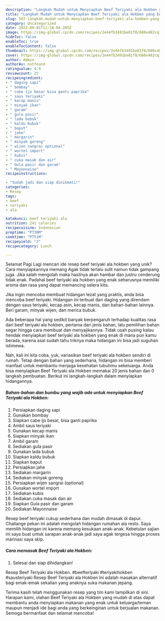 ```yaml
---
description: "Langkah Mudah untuk Menyiapkan Beef Teriyaki ala Hokben yang Enak"
title: "Langkah Mudah untuk Menyiapkan Beef Teriyaki ala Hokben yang Enak"
slug: 587-langkah-mudah-untuk-menyiapkan-beef-teriyaki-ala-hokben-yang-enak
category: Uncategorized
date: 2022-09-01T11:18:04.285Z
image: https://img-global.cpcdn.com/recipes/2e44fb3491be01f0/680x482cq70/beef-teriyaki-ala-hokben-foto-resep-utama.jpg
hideToc: false
enableToc: true
enableTocContent: false
thumbnail: https://img-global.cpcdn.com/recipes/2e44fb3491be01f0/680x482cq70/beef-teriyaki-ala-hokben-foto-resep-utama.jpg
cover: https://img-global.cpcdn.com/recipes/2e44fb3491be01f0/680x482cq70/beef-teriyaki-ala-hokben-foto-resep-utama.jpg
author: Admin
authorAv: notfound
ratingvalue: 4.9
reviewcount: 25
recipeingredient:
- " daging sapi"
- " bombay"
- " cabe ijo besar bisa ganti paprika"
- " saus teriyaki"
- " kecap manis"
- " minyak ikan"
- " garam"
- " gula pasir"
- " lada bubuk"
- " kaldu bubuk"
- " baput"
- " jahe"
- " margarin"
- " minyak goreng"
- " wijen sangrai optional"
- " wortel import"
- " kubis"
- " cuka masak dan air"
- " Gula pasir dan garam"
- " Mayonnaise"
recipeinstructions:

- "Sudah jadi dan siap dinikmati!"
categories:
- Resep
tags:
- beef
- teriyaki
- ala

katakunci: beef teriyaki ala 
nutrition: 241 calories
recipecuisine: Indonesian
preptime: "PT30M"
cooktime: "PT51M"
recipeyield: "2"
recipecategory: Lunch

---
```



Selamat Pagi Lagi mencari ide resep beef teriyaki ala hokben yang unik? Cara menyiapkannya memang Agak tidak terlalu sulit namun tidak gampang juga. Jika salah mengolah maka hasilnya akan hambar dan justru cenderung tidak enak. Padahal beef teriyaki ala hokben yang enak seharusnya memiliki aroma dan rasa yang dapat memancing selera kita.


Jika ingin mencoba membuat hidangan lezat yang praktis, anda bisa mencoba beef teriyaki. Hidangan ini terbuat dari daging yang direndam dengan saus teriyaki, kecap asin, kecap manis, dan bahan-bahan lainnya. Beri garam, minyak wijen, dan merica bubuk.

Ada beberapa hal yang sedikit banyak berpengaruh terhadap kualitas rasa dari beef teriyaki ala hokben, pertama dari jenis bahan, lalu pemilihan bahan segar hingga cara membuat dan menyajikannya. Tidak usah pusing kalau hendak menyiapkan beef teriyaki ala hokben yang enak di mana pun kamu berada, karena asal sudah tahu triknya maka hidangan ini bisa jadi suguhan istimewa.


Nah, kali ini kita coba, yuk, variasikan beef teriyaki ala hokben sendiri di rumah. Tetap dengan bahan yang sederhana, hidangan ini bisa memberi manfaat untuk membantu menjaga kesehatan tubuhmu sekeluarga. Anda bisa menyiapkan Beef Teriyaki ala Hokben memakai 20 jenis bahan dan 0 langkah pembuatan. Berikut ini langkah-langkah dalam menyiapkan hidangannya.

<!--inarticleads1-->

##### Bahan-bahan dan bumbu yang wajib ada untuk menyiapkan Beef Teriyaki ala Hokben:

1. Persiapkan  daging sapi
1. Gunakan  bombay
1. Siapkan  cabe ijo besar, bisa ganti paprika
1. Ambil  saus teriyaki
1. Gunakan  kecap manis
1. Siapkan  minyak ikan
1. Ambil  garam
1. Sediakan  gula pasir
1. Gunakan  lada bubuk
1. Siapkan  kaldu bubuk
1. Siapkan  baput
1. Persiapkan  jahe
1. Sediakan  margarin
1. Sediakan  minyak goreng
1. Persiapkan  wijen sangrai (optional)
1. Gunakan  wortel import
1. Sediakan  kubis
1. Sediakan  cuka masak dan air
1. Siapkan  Gula pasir dan garam
1. Sediakan  Mayonnaise


Resep beef teriyaki cukup sederhana dan mudah dimasak di dapur. Challange pekan ini adalah mengolah hidangan rumahan ala resto. Saya memilih hidangan ini karena memang kesukaan anak-anak. Kebetulan sajian ini saya buat untuk sarapan anak-anak jadi saya agak tergesa hingga proses marinasi saya skip. 

<!--inarticleads2-->

##### Cara memasak Beef Teriyaki ala Hokben:


1. Selesai dan siap dihidangkan!

Resep Beef Teriyaki ala Hokben. #beefteriyaki #teriyakihokben #sausteriyaki Resep Beef Teriyaki ala Hokben Ini adalah masakan alternatif bagi emak-emak sekalian yang anaknya suka makanan jepang. 

Terima kasih telah menggunakan resep yang tim kami tampilkan di sini. Harapan kami, olahan Beef Teriyaki ala Hokben yang mudah di atas dapat membantu anda menyiapkan makanan yang enak untuk keluarga/teman maupun menjadi ide bagi anda yang berkeinginan untuk berjualan makanan. Semoga bermanfaat dan selamat mencoba!
